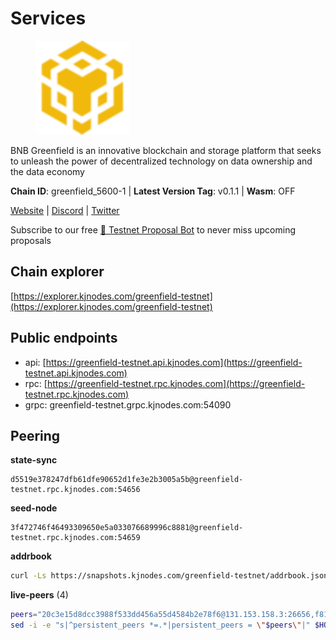 # Services

<figure><img src="https://raw.githubusercontent.com/kj89/cosmos-images/main/logos/greenfield.png" width="150" alt=""><figcaption></figcaption></figure>

BNB Greenfield is an innovative blockchain and storage  platform that seeks to unleash the power of decentralized  technology on data ownership and the data economy

**Chain ID**: greenfield_5600-1 | **Latest Version Tag**: v0.1.1 | **Wasm**: OFF

[Website](https://greenfield.bnbchain.org) | [Discord](https://discord.gg/bnbchain) | [Twitter](https://twitter.com/BNBChain)



Subscribe to our free [🤖 Testnet Proposal Bot](https://t.me/kjnodes_testnet_proposal_bot) to never miss upcoming proposals


## Chain explorer
[https://explorer.kjnodes.com/greenfield-testnet](https://explorer.kjnodes.com/greenfield-testnet)

## Public endpoints

* api: [https://greenfield-testnet.api.kjnodes.com](https://greenfield-testnet.api.kjnodes.com)
* rpc: [https://greenfield-testnet.rpc.kjnodes.com](https://greenfield-testnet.rpc.kjnodes.com)
* grpc: greenfield-testnet.grpc.kjnodes.com:54090

## Peering

**state-sync**

```text
d5519e378247dfb61dfe90652d1fe3e2b3005a5b@greenfield-testnet.rpc.kjnodes.com:54656
```

**seed-node**

```text
3f472746f46493309650e5a033076689996c8881@greenfield-testnet.rpc.kjnodes.com:54659
```

**addrbook**
```bash
curl -Ls https://snapshots.kjnodes.com/greenfield-testnet/addrbook.json > $HOME/.gnfd/config/addrbook.json
```

**live-peers** (4)
```bash
peers="20c3e15d8dcc3988f533dd456a55d4584b2e78f6@131.153.158.3:26656,f811d0f87415bcc5daba37ec925b137a1b403372@35.76.22.132:26656,7a635c262955a2e85c654615f390f3a3e9c71328@54.225.72.119:26656,d5519e378247dfb61dfe90652d1fe3e2b3005a5b@65.109.68.190:54656"
sed -i -e "s|^persistent_peers *=.*|persistent_peers = \"$peers\"|" $HOME/.gnfd/config/config.toml
```
